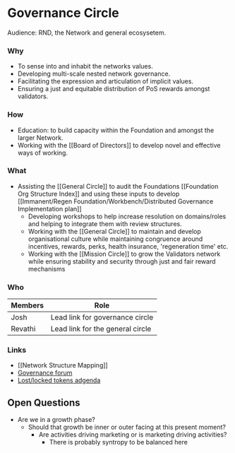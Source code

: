 # Governance Circle
Audience: RND, the Network and general ecosysetem.

### Why
- To sense into and inhabit the networks values.
- Developing multi-scale nested network governance.
- Facilitating the expression and articulation of implicit values.
- Ensuring a just and equitable distribution of PoS rewards amongst validators.

### How
- Education: to build capacity within the Foundation and amongst the larger Network.
- Working with the [[Board of Directors]] to develop novel and effective ways of working.

### What
- Assisting the [[General Circle]] to audit the Foundations [[Foundation Org Structure Index]] and using these inputs to develop [[Immanent/Regen Foundation/Workbench/Distributed Governance Implementation plan]]
	- Developing workshops to help increase resolution on domains/roles and helping to integrate them with review structures.
	- Working with the [[General Circle]] to maintain and develop organisational culture while maintaining congruence around incentives, rewards, perks, health insurance, 'regeneration time' etc. 
	- Working with the [[Mission Circle]] to grow the Validators network while ensuring stability and security through just and fair reward mechanisms

### Who
| Members | Role |
|---|---|
| Josh | Lead link for governance circle |
| Revathi | Lead link for the general circle|


### Links
- [[Network Structure Mapping]]
- [Governance forum](https://forum.regen.network/c/governance-proposal/10)
- [Lost/locked tokens adgenda](https://forum.regen.network/t/in-need-of-communities-assistance-tokens-lost-in-wallet-conversion/212/7)

## Open Questions
- Are we in a growth phase?
	- Should that growth be inner or outer facing at this present moment?
		- Are activities driving marketing or is marketing driving activities?
			- There is probably syntropy to be balanced here